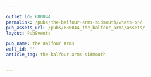 ```yaml
---

outlet_id: 680044
permalink: /pubs/the-balfour-arms-sidmouth/whats-on/
pub_assets_url: /pubs/680044_the_balfour_arms/assets/
layout: PubEvents

pub_name: the Balfour Arms
wall_id: ''
article_tag: the-balfour-arms-sidmouth


---
```



